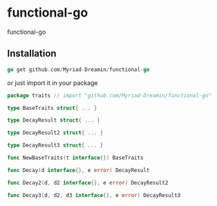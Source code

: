 # functional-go
 functional-go

## Installation

```go
go get github.com/Myriad-Dreamin/functional-go
```
or just import it in your package

```go
package traits // import "github.com/Myriad-Dreamin/functional-go"
```


```go
type BaseTraits struct{ ... }
```

```go
type DecayResult struct{ ... }
```

```go
type DecayResult2 struct{ ... }
```

```go
type DecayResult3 struct{ ... }
```

```go
func NewBaseTraits(t interface{}) BaseTraits
```

```go
func Decay(d interface{}, e error) DecayResult
```

```go
func Decay2(d, d2 interface{}, e error) DecayResult2
```

```go
func Decay3(d, d2, d3 interface{}, e error) DecayResult3
```